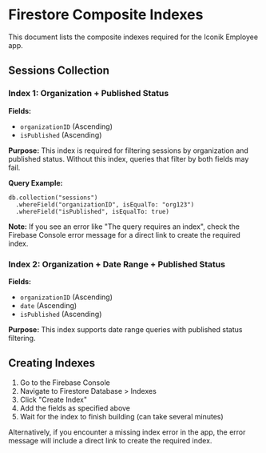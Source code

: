 # Firestore Composite Indexes

This document lists the composite indexes required for the Iconik Employee app.

## Sessions Collection

### Index 1: Organization + Published Status
**Fields:**
- `organizationID` (Ascending)
- `isPublished` (Ascending)

**Purpose:** This index is required for filtering sessions by organization and published status. Without this index, queries that filter by both fields may fail.

**Query Example:**
```
db.collection("sessions")
  .whereField("organizationID", isEqualTo: "org123")
  .whereField("isPublished", isEqualTo: true)
```

**Note:** If you see an error like "The query requires an index", check the Firebase Console error message for a direct link to create the required index.

### Index 2: Organization + Date Range + Published Status
**Fields:**
- `organizationID` (Ascending)
- `date` (Ascending)
- `isPublished` (Ascending)

**Purpose:** This index supports date range queries with published status filtering.

## Creating Indexes

1. Go to the Firebase Console
2. Navigate to Firestore Database > Indexes
3. Click "Create Index" 
4. Add the fields as specified above
5. Wait for the index to finish building (can take several minutes)

Alternatively, if you encounter a missing index error in the app, the error message will include a direct link to create the required index.